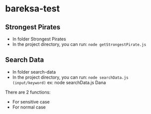 # bareksa-test


## Strongest Pirates

  - In folder Strongest Pirates
  - In the project directory, you can run:
    `node getStrongestPirate.js`


## Search Data

  - In folder search-data
  - In the project directory, you can run:
    `node searchData.js (input/keyword)`
    ex: node searchData.js Dana

There are 2 functions:
  - For sensitive case
  - For normal case
